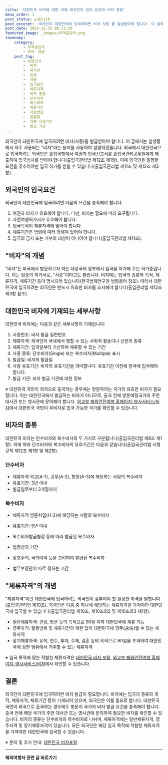 ```yaml
---
title: '대한민국 비자에 대한 이해 외국인의 입국 요건과 비자 종류'
menu_order: 1
post_status: publish
post_excerpt: '외국인이 대한민국에 입국하려면 비자 사증 를 발급받아야 합니다. 이 글에서는 실생활에서 자주 사용되는  비자 라는 용어를 사용하여 설명하겠습니다. 외국에서 대한민국으로 입국하려는 외국인은 출입국항에서 여권과 입국신고서를 출입국관리공무원에게 제출하여 입국심사를 받아야 합니다 출입국관리법 제12조 제1항 . 이때 외국인은 일정한 요건을 갖추어야만 입국 허가를 받을 수 있습니다 출입국관리법 제11조 및 제12조 제3항 .'
post_date: 2023-12-31 06:11:59
featured_image: _images/무역출입국.png
taxonomy:
    category:
        - 무역출입국
        - 비자ㆍ여권
    post_tag:
        - 대한민국
        -  비자
        -  외국인
        -  입국
        -  사증
        -  입국요건
        -  체류자격
        -  비자 종류
        -  단수비자
        -  복수비자
        -  체류기간
        -  사증번호
        -  발급일
        -  사증 유효기간
        -  발급 기관
---
```



외국인이 대한민국에 입국하려면 비자(사증)를 발급받아야 합니다. 이 글에서는 실생활에서 자주 사용되는 "비자"라는 용어를 사용하여 설명하겠습니다. 외국에서 대한민국으로 입국하려는 외국인은 출입국항에서 여권과 입국신고서를 출입국관리공무원에게 제출하여 입국심사를 받아야 합니다(출입국관리법 제12조 제1항). 이때 외국인은 일정한 요건을 갖추어야만 입국 허가를 받을 수 있습니다(출입국관리법 제11조 및 제12조 제3항).

## 외국인의 입국요건

외국인이 대한민국에 입국하려면 다음의 요건을 충족해야 합니다:
1. 여권과 비자가 유효해야 합니다. 다만, 비자는 필요에 따라 요구됩니다.
2. 사전여행허가서가 유효해야 합니다.
3. 입국목적이 체류자격에 맞아야 합니다.
4. 체류기간은 법령에 따라 정해져 있어야 합니다.
5. 입국의 금지 또는 거부의 대상이 아니어야 합니다(출입국관리법 제11조).

## "비자"의 개념

"비자"는 외국에서 방문하고자 하는 대상국의 정부에서 입국을 허가해 주는 허가증입니다. 이는 일종의 허가서로, "사증"이라고도 불립니다. 비자에는 입국의 종류와 목적, 체류자격, 체류기간 등이 명시되어 있습니다(한국법제연구원 법령용어 참조). 따라서 대한민국에 입국하려는 외국인은 반드시 유효한 비자를 소지해야 합니다(출입관리법 제12조 제3항 참조).

## 대한민국 비자에 기재되는 세부사항

대한민국 비자에는 다음과 같은 세부사항이 기재됩니다:
1. 사증번호: 비자 발급 일련번호
2. 체류자격: 외국인이 국내에서 행할 수 있는 사회적 활동이나 신분의 종류
3. 체류기간: 입국일부터 기산하여 체류할 수 있는 기간
4. 사증 종류: 단수비자(Single) 또는 복수비자(Multiple) 표시
5. 발급일: 비자의 발급일
6. 사증 유효기간: 비자의 유효기간을 의미합니다. 유효기간 이전에 한국에 입국해야 합니다.
7. 발급 기관: 비자 발급 기관에 대한 정보

※ 대한민국 국민이 외국으로 출국하는 경우에는 방문하려는 국가의 유효한 비자가 필요합니다. 이는 대한민국에서 발급하는 비자가 아니므로, 출국 전에 방문예정국가의 주한 대사관 또는 영사관에 문의해야 합니다. [외교부 해외안전여행 홈페이지-영사서비스/비자](http://www.0404.go.kr/dev/main_index.mofa)에서 대한민국 국민이 무비자로 입국 가능한 국가를 확인할 수 있습니다.

## 비자의 종류

대한민국 비자는 단수비자와 복수비자의 두 가지로 구분됩니다(출입국관리법 제8조 제1항). 이에 따라 단수비자와 복수비자의 유효기간은 다음과 같습니다(출입국관리법 시행규칙 제12조 제1항 및 제2항).

### 단수비자
- 체류자격 외교(A-1), 공무(A-2), 협정(A-3)에 해당하는 사람의 복수비자
- 유효기간: 3년 이내
- 발급일로부터 3개월까지

### 복수비자
- 체류자격 방문취업(H-2)에 해당하는 사람의 복수비자
- 유효기간: 5년 이내

- 복수비자발급협정 등에 따라 발급된 복수비자
- 협정상의 기간

- 상호주의, 국가이익 등을 고려하여 발급된 복수비자
- 법무부장관이 따로 정하는 기간

## "체류자격"의 개념

"체류자격"이란 대한민국에 입국하려는 외국인이 갖추어야 할 일정한 자격을 말합니다(출입국관리법 제10조). 외국인은 다음 중 하나에 해당하는 체류자격을 가져야만 대한민국에 입국할 수 있습니다(출입국관리법 제10조, 제10조의2 및 제10조의3 제1항).

- 일반체류자격: 관광, 방문 등의 목적으로 90일 이하 대한민국에 체류 가능
- 영주자격: 활동범위 및 체류기간의 제한 없이 대한민국에 영주(永住)할 수 있는 체류자격
- 장기체류자격: 유학, 연수, 투자, 주재, 결혼 등의 목적으로 90일을 초과하여 대한민국에 상한 범위에서 거주할 수 있는 체류자격

※ 입국 목적에 맞는 적합한 체류자격은 [대한민국 비자 포털](http://www.visa.go.kr/), [외교부 해외안전여행 홈페이지-영사서비스/비자](http://www.0404.go.kr/dev/main_index.mofa)에서 확인할 수 있습니다.

## 결론

외국인이 대한민국에 입국하려면 비자 발급이 필요합니다. 비자에는 입국의 종류와 목적, 체류자격, 체류기간 등이 기재되어 있으며, 외국인은 이를 필요로 합니다. 대한민국 국민이 외국으로 출국하는 경우에도 방문지 국가의 비자 발급 요건을 충족해야 합니다. 출국 전에 해당 국가의 주한 대사관 또는 영사관에 문의하여 필요한 비자를 확인할 수 있습니다. 비자의 종류는 단수비자와 복수비자로 나뉘며, 체류자격에는 일반체류자격, 영주자격 및 장기체류자격이 있습니다. 모든 외국인은 해당 입국 목적에 적합한 체류자격을 가져야만 대한민국에 입국할 수 있습니다.

※ 문의 및 추가 안내: [대한민국 비자포털](http://www.Visa.go.kr/)
<!-- wp:separator -->
<hr class="wp-block-separator has-alpha-channel-opacity"/>
<!-- /wp:separator -->

<!-- wp:group {"backgroundColor":"base","layout":{"type":"constrained"}} -->
<div class="wp-block-group has-base-background-color has-background"><!-- wp:paragraph {"align":"center","fontSize":"medium"} -->
<p class="has-text-align-center has-large-font-size"><strong>해외여행자 관련 글 바로가기</strong></p>
<!-- /wp:paragraph -->


<!-- wp:latest-posts
{"categories":[{"id":14870,"count":19,"description":"","link":"https://uknowlaw.com/category/%ed%95%b4%ec%99%b8%ec%97%ac%ed%96%89%ec%9e%90/","name":"해외여행자","slug":"해외여행자","taxonomy":"category","parent":0,"meta":[],"_links":{"self":[{"href":"https://uknowlaw.com/wp-json/wp/v2/categories/14870"}],"collection":[{"href":"https://uknowlaw.com/wp-json/wp/v2/categories"}],"about":[{"href":"https://uknowlaw.com/wp-json/wp/v2/taxonomies/category"}],"wp:post_type":[{"href":"https://uknowlaw.com/wp-json/wp/v2/posts?categories=14870"}],"curies":[{"name":"wp","href":"https://api.w.org/{rel}","templated":true}]}}],"postsToShow":100,"excerptLength":28,"postLayout":"grid","columns":2,"featuredImageAlign":"left","featuredImageSizeSlug":"large","fontSize":"small"} /--></div>
<!-- /wp:group -->